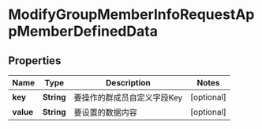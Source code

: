 

# ModifyGroupMemberInfoRequestAppMemberDefinedData

## Properties

Name | Type | Description | Notes
------------ | ------------- | ------------- | -------------
**key** | **String** | 要操作的群成员自定义字段Key |  [optional]
**value** | **String** | 要设置的数据内容 |  [optional]



